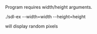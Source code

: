 Program requires width/height arguments.

./sdl-ex --width=width --height=height

will display random pixels


